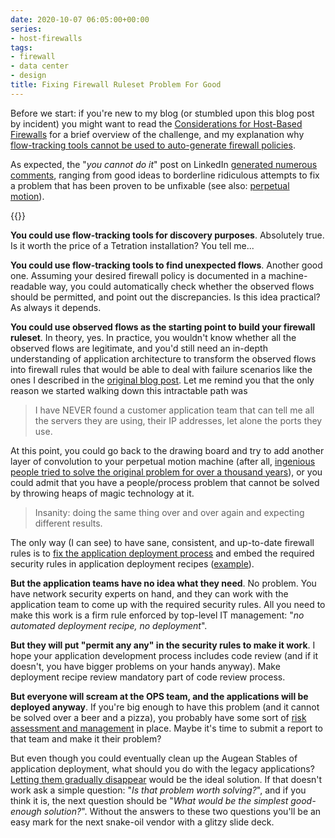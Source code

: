 ```yaml
---
date: 2020-10-07 06:05:00+00:00
series:
- host-firewalls
tags:
- firewall
- data center
- design
title: Fixing Firewall Ruleset Problem For Good
---
```

Before we start: if you're new to my blog (or stumbled upon this blog post by incident) you might want to read the [Considerations for Host-Based Firewalls](https://blog.ipspace.net/2020/09/considerations-host-based-firewalls.html) for a brief overview of the challenge, and my explanation why [flow-tracking tools cannot be used to auto-generate firewall policies](https://blog.ipspace.net/2020/09/flow-tracking-halting-problem.html).

As expected, the "_you cannot do it_" post on LinkedIn [generated numerous comments](https://www.linkedin.com/posts/ivanpepelnjak_using-flow-tracking-to-build-firewall-rulesets-activity-6714427175409348608-Vvj1/), ranging from good ideas to borderline ridiculous attempts to fix a problem that has been proven to be unfixable (see also: [perpetual motion](https://en.wikipedia.org/wiki/Perpetual_motion)).
<!--more-->
{{<series single="1">}}

**You could use flow-tracking tools for discovery purposes**. Absolutely true. Is it worth the price of a Tetration installation? You tell me...

**You could use flow-tracking tools to find unexpected flows**. Another good one. Assuming your desired firewall policy is documented in a machine-readable way, you could automatically check whether the observed flows should be permitted, and point out the discrepancies. Is this idea practical? As always it depends.

**You could use observed flows as the starting point to build your firewall ruleset**. In theory, yes. In practice, you wouldn't know whether all the observed flows are legitimate, and you'd still need an in-depth understanding of application architecture to transform the observed flows into firewall rules that would be able to deal with failure scenarios like the ones I described in the [original blog post](https://blog.ipspace.net/2020/09/flow-tracking-halting-problem.html). Let me remind you that the only reason we started walking down this intractable path was

> I have NEVER found a customer application team that can tell me all the servers they are using, their IP addresses, let alone the ports they use.

At this point, you could go back to the drawing board and try to add another layer of convolution to your perpetual motion machine (after all, [ingenious people tried to solve the original problem for over a thousand years](https://en.wikipedia.org/wiki/History_of_perpetual_motion_machines)), or you could admit that you have a people/process problem that cannot be solved by throwing heaps of magic technology at it.

> Insanity: doing the same thing over and over again and expecting different results.

The only way (I can see) to have sane, consistent, and up-to-date firewall rules is to [fix the application deployment process](https://blog.ipspace.net/2013/11/typical-enterprise-application.html) and embed the required security rules in application deployment recipes ([example](https://blog.ipspace.net/2020/09/aws-security-example.html)).

**But the application teams have no idea what they need**. No problem. You have network security experts on hand, and they can work with the application team to come up with the required security rules. All you need to make this work is a firm rule enforced by top-level IT management: "_no automated deployment recipe, no deployment_".

**But they will put "permit any any" in the security rules to make it work**. I hope your application development process includes code review (and if it doesn't, you have bigger problems on your hands anyway). Make deployment recipe review mandatory part of code review process.

**But everyone will scream at the OPS team, and the applications will be deployed anyway**. If you're big enough to have this problem (and it cannot be solved over a beer and a pizza), you probably have some sort of [risk assessment and management](https://en.wikipedia.org/wiki/IT_risk_management) in place. Maybe it's time to submit a report to that team and make it their problem?

But even though you could eventually clean up the Augean Stables of application deployment, what should you do with the legacy applications? [Letting them gradually disappear](https://blog.ipspace.net/2017/02/q-migrating-to-modern-data-center.html) would be the ideal solution. If that doesn't work ask a simple question: "_Is that problem worth solving?_", and if you think it is, the next question should be "_What would be the simplest good-enough solution?_". Without the answers to these two questions you'll be an easy mark for the next snake-oil vendor with a glitzy slide deck.